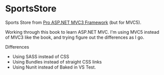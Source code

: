 SportsStore
===========

Sports Store from [Pro ASP.NET MVC3 Framework](http://www.apress.com/9781430234043) (but for MVC5).

Working through this book to learn ASP.NET MVC. I'm using MVC5 instead of MVC3 like the book, and trying
figure out the differences as I go.

Differences
 - Using SASS instead of CSS
 - Using Bundles instead of straight CSS links
 - Using Nunit instead of Baked in VS Test.
